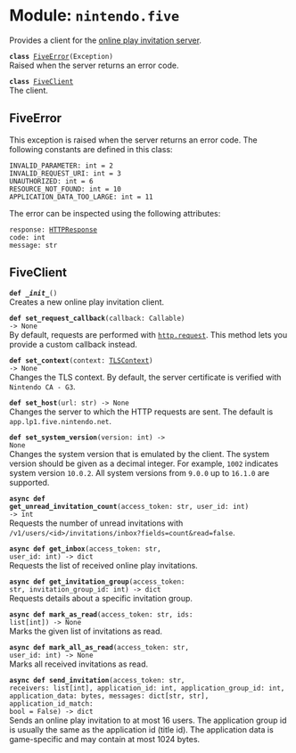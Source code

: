 
# Module: <code>nintendo.five</code>
Provides a client for the [online play invitation server](https://github.com/kinnay/nintendo/wiki/Online-Play-Invitation-Server).

<code>**class** [FiveError](#fiveerror)(Exception)</code><br>
<span class="docs">Raised when the server returns an error code.</span>

<code>**class** [FiveClient](#fiveclient)</code><br>
<span class="docs">The client.</span>

## FiveError
This exception is raised when the server returns an error code. The following constants are defined in this class:

`INVALID_PARAMETER: int = 2`<br>
`INVALID_REQUEST_URI: int = 3`<br>
`UNAUTHORIZED: int = 6`<br>
`RESOURCE_NOT_FOUND: int = 10`<br>
`APPLICATION_DATA_TOO_LARGE: int = 11`

The error can be inspected using the following attributes:

<code>response: [HTTPResponse](https://anynet.readthedocs.io/en/latest/reference/http/#httpresponse)</code><br>
`code: int`<br>
`message: str`

## FiveClient
<code>**def _\_init__**()</code><br>
<span class="docs">Creates a new online play invitation client.</span>

<code>**def set_request_callback**(callback: Callable) -> None</code><br>
<span class="docs">By default, requests are performed with [`http.request`](https://anynet.readthedocs.io/en/latest/reference/http). This method lets you provide a custom callback instead.</span>

<code>**def set_context**(context: [TLSContext](https://anynet.readthedocs.io/en/latest/reference/tls/#tlscontext)) -> None</code><br>
<span class="docs">Changes the TLS context. By default, the server certificate is verified with `Nintendo CA - G3`.</span>

<code>**def set_host**(url: str) -> None</code><br>
<span class="docs">Changes the server to which the HTTP requests are sent. The default is `app.lp1.five.nintendo.net`.

<code>**def set_system_version**(version: int) -> None</code></br>
<span class="docs">Changes the system version that is emulated by the client. The system version should be given as a decimal integer. For example, `1002` indicates system version `10.0.2`. All system versions from `9.0.0` up to `16.1.0` are supported.</span>

<code>**async def get_unread_invitation_count**(access_token: str, user_id: int) -> int</code><br>
<span class="docs">Requests the number of unread invitations with `/v1/users/<id>/invitations/inbox?fields=count&read=false`.</span>

<code>**async def get_inbox**(access_token: str, user_id: int) -> dict</code><br>
<span class="docs">Requests the list of received online play invitations.</span>

<code>**async def get_invitation_group**(access_token: str, invitation_group_id: int) -> dict</code><br>
<span class="docs">Requests details about a specific invitation group.</span>

<code>**async def mark_as_read**(access_token: str, ids: list[int]) -> None</code><br>
<span class="docs">Marks the given list of invitations as read.</span>

<code>**async def mark_all_as_read**(access_token: str, user_id: int) -> None</code><br>
<span class="docs">Marks all received invitations as read.</span>

<code>**async def send_invitation**(access_token: str, receivers: list[int], application_id: int, application_group_id: int, application_data: bytes, messages: dict[str, str], application_id_match: bool = False) -> dict</code><br>
<span class="docs">Sends an online play invitation to at most 16 users. The application group id is usually the same as the application id (title id). The application data is game-specific and may contain at most 1024 bytes.</span>
